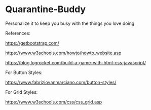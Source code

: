 # Quarantine-Buddy
Personalize it to keep you busy with the things you love doing

References:

https://getbootstrap.com/

https://www.w3schools.com/howto/howto_website.asp

https://blog.logrocket.com/build-a-game-with-html-css-javascript/

For Button Styles:

https://www.fabriziovanmarciano.com/button-styles/

For Grid Styles:

https://www.w3schools.com/css/css_grid.asp
